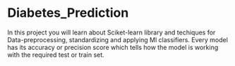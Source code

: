 # Diabetes_Prediction
In this project you will learn about Sciket-learn library and techiques for Data-preprocessing, standardizing and applying Ml classifiers.
Every model has its accuracy or precision score which tells how the model is working with the required test or train set.
